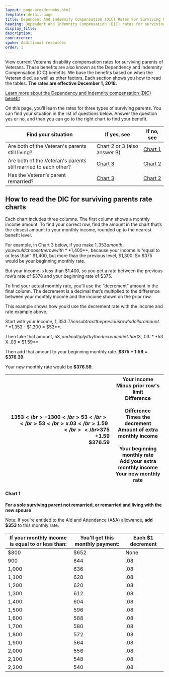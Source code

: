 ```yaml
---
layout: page-breadcrumbs.html
template: detail-page
title: Dependent And Indemnity Compensation (DIC) Rates For Surviving Parents
heading: Dependent and Indemnity Compensation (DIC) rates for surviving parents
display_title: 
description: 
concurrence: 
spoke: Additional resources
order: 3 
---
```


<div class="va-introtext">

View current Veterans disability compensation rates for surviving parents of Veterans. These benefits are also known as the Dependency and Indemnity Compensation (DIC) benefits. We base the benefits based on when the Veteran died, as well as other factors. Each section shows you how to read the tables. **The rates are effective December 1, 2018.**

</div>

[Learn more about the Dependency and Indemnity compensation (DIC) benefit](burials-memorials/dependency-indemnity-compensation/)

On this page, you’ll learn the rates for three types of surviving parents. You can find your situation in the list of questions below. Answer the question yes or no, and then you can go to the right chart to find your benefit.

| Find your situation | If yes, see | If no, see |
|---|---|---|
| Are both of the Veteran's parents still living? | Chart 2 or 3 (also answer B) | [Chart 1](https://www.benefits.va.gov/COMPENSATION/resources_comp04.asp#BMC1) | 
| Are both of the Veteran's parents still married to each other? | [Chart 3](https://www.benefits.va.gov/COMPENSATION/resources_comp04.asp#BMC3) | [Chart 2](https://www.benefits.va.gov/COMPENSATION/resources_comp04.asp#BMC2) |
| Has the Veteran’s parent remarried? | [Chart 3](https://www.benefits.va.gov/COMPENSATION/resources_comp04.asp#BMC3) | [Chart 2](https://www.benefits.va.gov/COMPENSATION/resources_comp04.asp#BMC2) |

## How to read the DIC for surviving parents rate charts

Each chart includes three columns. The first column shows a monthly income amount. To find your correct row, find the amount in the chart that’s the closest amount to your monthly income, rounded up to the nearest benefit level. 

For example, in Chart 3 below, if you make $1,353 a month, you would choose the row with **$1,400**, because your income is “equal to or less than” $1,400, but more than the previous level, $1,300. So $375 would be your beginning monthly rate.

But your income is less than $1,400, so you get a rate between the previous row’s rate of $378 and your beginning rate of $375. 

To find your actual monthly rate, you’ll use the “decrement” amount in the final column. The decrement is a decimal that’s multiplied to the difference between your monthly income and the income shown on the prior row.

This example shows how you’d use the decrement rate with the income and rate example above.

Start with your income, $1,353. Then subtract the previous row’s dollar amount. **$1,353 - $1,300 = $53**.

Then take that amount, $53, and multiply it by the decrement in Chart 3, .03. **$53 X .03 = $1.59**.

Then add that amount to your beginning monthly rate. **$375 + 1.59 = $376.39**.

Your new monthly rate would be **$376.59**.

| $1353</br>-1300</br>53</br></br>53</br>x.03</br>1.59</br></br>$375</br>+1.59</br>$376.59 | Your income</br>Minus prior row's limit</br>Difference</br></br>Difference</br>Times the decrement</br>Amount of extra monthly income</br></br>Your beginning monthly rate</br>Add your extra monthly income</br>Your new monthly rate |
|--:|--|
 
#### Chart 1

**For a sole surviving parent not remarried, or remarried and living with the new spouse**

Note: If you’re entitled to the Aid and Attendance (A&A) allowance, **add $353** to this monthly rate.

| If your monthly income is equal to or less than: | You’ll get this monthly payment: | Each $1 decrement |
|---|---|---|
| $800 |	$652	| None |
| 900	| 644	| .08 |
| 1,000	| 636	| .08 |
| 1,100	| 628	| .08 |
| 1,200	| 620	| .08 |
| 1,300	| 612	| .08 |
| 1,400	| 604	| .08 |
| 1,500	| 596	| .08 |
| 1,600	| 588	| .08 |
| 1,700	| 580	| .08 |
| 1,800	| 572	| .08 |
| 1,900	| 564	| .08 |
| 2,000	| 556	| .08 |
| 2,100	| 548	| .08 |
| 2,200	| 540	| .08 |

